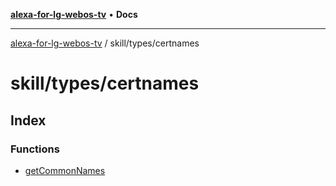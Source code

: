 [**alexa-for-lg-webos-tv**](../../../README.md) • **Docs**

***

[alexa-for-lg-webos-tv](../../../modules.md) / skill/types/certnames

# skill/types/certnames

## Index

### Functions

- [getCommonNames](functions/getCommonNames.md)
